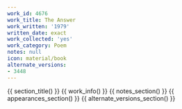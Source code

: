 ```yaml
---
work_id: 4676
work_title: The Answer
work_written: '1979'
written_date: exact
work_collected: 'yes'
work_category: Poem
notes: null
icon: material/book
alternate_versions:
- 3448
---
```


{{ section_title() }}
{{ work_info() }}
{{ notes_section() }}
{{ appearances_section() }}
{{ alternate_versions_section() }}